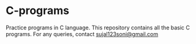 # C-programs
Practice programs in C language.
This repository contains all the basic C programs.
For any queries, contact sujal123soni@gmail.com
